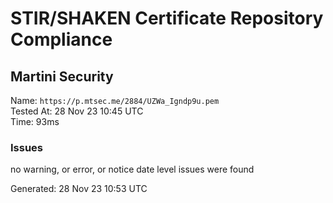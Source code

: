 # STIR/SHAKEN Certificate Repository Compliance

## Martini Security

Name: `https://p.mtsec.me/2884/UZWa_Igndp9u.pem`\
Tested At: 28 Nov 23 10:45 UTC\
Time: 93ms

### Issues

no warning, or error, or notice date level issues were found

Generated: 28 Nov 23 10:53 UTC